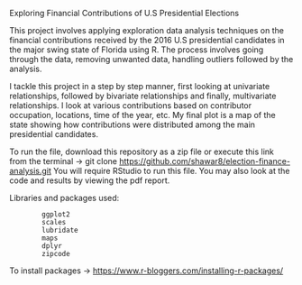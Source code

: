 Exploring Financial Contributions of U.S Presidential Elections

This project involves applying exploration data analysis techniques on the financial contributions received by the 2016 U.S presidential candidates in the major swing state of Florida using R. The process involves going through the data, removing unwanted data, handling outliers followed by the analysis.

I tackle this project in a step by step manner, first looking at univariate relationships, followed by bivariate relationships and finally, multivariate relationships. 
I look at various contributions based on contributor occupation, locations, time of the year, etc. My final plot is a map of the state showing how contributions were distributed among the main presidential candidates.

To run the file, download this repository as a zip file or execute this link from the terminal -> git clone https://github.com/shawar8/election-finance-analysis.git
You will require RStudio to run this file. You may also look at the code and results by viewing the pdf report.

Libraries and packages used:
		
			ggplot2
			scales
			lubridate
			maps
			dplyr
			zipcode

To install packages -> https://www.r-bloggers.com/installing-r-packages/